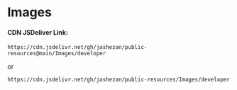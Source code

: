 # Images

#### CDN JSDeliver Link:

```text
https://cdn.jsdelivr.net/gh/jashezan/public-resources@main/Images/developer
```
or
```text
https://cdn.jsdelivr.net/gh/jashezan/public-resources/Images/developer
```
